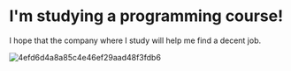 # I'm studying a programming course!
I hope that the company where I study will help me find a decent job.

![4efd6d4a8a85c4e46ef29aad48f3fdb6](https://github.com/user-attachments/assets/132a755f-6863-490d-83d3-b5e2657c07bc)
